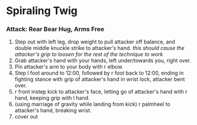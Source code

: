 # Spiraling Twig

### Attack: Rear Bear Hug, Arms Free

1. Step out with left leg, drop weight to pull attacker off balance, and double middle knuckle strike to attacker's hand.
_this should cause the attacker's grip to loosen for the rest of the technique to work_
1. Grab attacker's hand with your hands, left under/towards you, right over.
1. Pin attacker's arm to your body with r elbow.
1. Step l foot around to 12:00, followed by r foot back to 12:00, ending in fighting stance with grip of attacker's hand in wrist lock, attacker bent over.
1. r front instep kick to attacker's face, letting go of attacker's hand with r hand, keeping grip with l hand.
1. (using marriage of gravity while landing from kick) r palmheel to attacker's hand, breaking wrist.
1. cover out
